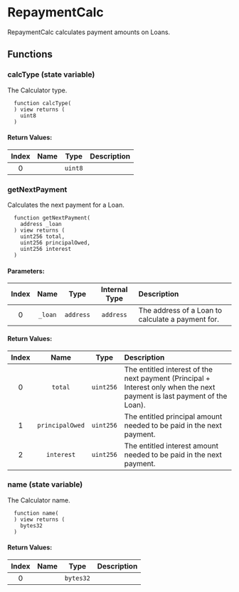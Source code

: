 # RepaymentCalc

RepaymentCalc calculates payment amounts on Loans.


## Functions

### calcType (state variable)

The Calculator type.

```solidity
  function calcType(
  ) view returns (
    uint8
  )
```



#### Return Values:
| Index | Name | Type | Description |
| :---: | :--: | :--: | :---------- |
| 0 |  | `uint8` | 


### getNextPayment 

Calculates the next payment for a Loan.

```solidity
  function getNextPayment(
    address _loan
  ) view returns (
    uint256 total,
    uint256 principalOwed,
    uint256 interest
  )
```

#### Parameters:
| Index | Name | Type | Internal Type | Description |
| :---: | :--: | :--: | :-----------: | :---------- |
| 0 | `_loan` | `address` | `address` | The address of a Loan to calculate a payment for.


#### Return Values:
| Index | Name | Type | Description |
| :---: | :--: | :--: | :---------- |
| 0 | `total` | `uint256` |         The entitled interest of the next payment (Principal + Interest only when the next payment is last payment of the Loan).
| 1 | `principalOwed` | `uint256` | The entitled principal amount needed to be paid in the next payment.
| 2 | `interest` | `uint256` |      The entitled interest amount needed to be paid in the next payment.


### name (state variable)

The Calculator name.

```solidity
  function name(
  ) view returns (
    bytes32
  )
```



#### Return Values:
| Index | Name | Type | Description |
| :---: | :--: | :--: | :---------- |
| 0 |  | `bytes32` | 




